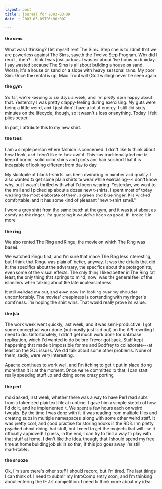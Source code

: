 ```yaml
---
layout: post
title : journal for 2003-03-09
date  : 2003-03-09T05:00:00Z

---
```

<h4>the sims</h4>What was I thinking?  I let myself rent The Sims.  Step one is to admit that we are powerless against The Sims, sayeth the Twelve Step Program.  Why did I rent it, then?  I think I was just curious.  I wasted about five hours on it today. I say wasted because The Sims is all about building a house on sand.  Worse, it's a house on sand on a slope with heavy seasonal rains.  My poor Sim.  Once the rental is up, Maxi Trout will (God willing) never be seen again.<h4>the gym</h4>So far, we're keeping to six days a week, and I'm pretty darn happy about that. Yesterday I was pretty crappy-feeling during exercising.  My guts were being a little weird, and I just didn't have a lot of energy.  I still did sixty minutes on the lifecycle, though, so it wasn't a loss or anything.  Today, I felt piles better.

In part, I attribute this to my new shirt.<h4>the tees</h4>I am a simple person where fashion is concerned.  I don't like to think about how I look, and I don't like to look awful.  This has traditionally led me to keep it boring: solid color shirts and pants and hair so short that it is incapable of looking different from day to day.

My stockpile of black t-shirts has been dwindling in number and quality.  I also wanted to get some plain shirts to wear while exercising---I don't know why, but I wasn't thrilled with what I'd been wearing.  Yesterday, we went to the mall and I picked up about a dozen new t-shirts.  I spent most of today wearing the most elaborate of them, a green and blue ringer.  It is wicked comfortable, and it has some kind of pleasant "new t-shirt smell."

I wore a grey shirt from the same batch at the gym, and it was just about as comfy as the ringer.  I'm guessing it would've been as good, if I broke it in more.<h4>the ring</h4>We also rented The Ring and Ringu, the movie on which The Ring was based.

We watched Ringu first, and I'm sure that made The Ring less interesting, but I think that Ringu was plain ol' better, anyway.  It was the details that did it: the specifics about the adversary, the specifics about the protagonists, even some of the visual effects.  The only thing I liked better in The Ring (at least, the only thing that springs to mind, now) was the general feel of the islanders when talking about the late unpleasantness.

It still weirded me out, and even now I'm looking over my shoulder uncomfortably.  The movies' creepiness is contending with my ringer's comfiness.  I'm hoping the shirt wins.  That would really prove its value.<h4>the job</h4>The work week went quickly, last week, and it was semi-productive.  I got some conceptual work done (but mostly just laid out) on the API rewriting I need to do.  Unfortunately, I didn't get much work done for database replication, which I'd wanted to do before Trevor got back.  Stuff kept happening that made it impossible for me and Godfrey to collaborate---at least on the SQL issues.  We did talk about some other problems.  None of them, sadly, were very interesting.

Apache continues to work well, and I'm itching to get it put in place doing more than it is at the moment.  Once we're committed to that, I can start really speeding stuff up and doing some crazy porting.<h4>the perl</h4>mdxi asked, last week, whether there was a way to have Perl read subs from a tokenized plaintext file at runtime.  I gave him a simple sketch of how I'd do it, and he implemented it.  We spent a few hours each on weird tweaks.  By the time I was done with it, it was reading from multiple files and creating subs in multiple namespaces, along with some other weird stuff.  It was pretty cool, and good practise for storing hooks in the RDB.  I'm pretty psyched about doing that stuff, but I need to get the projects that will use it officially approved!  I guess, in the end, I can try to find a way to play with that stuff at home.  I don't like the idea, though, that I should spend my free time at home building job skills so that, if this job goes away I'm still marketable.<h4>the snooze</h4>Ok, I'm sure there's other stuff I should record, but I'm tired.  The last things I can think of: I need to submit my IntroComp entry soon, and I'm thinking about entering the IF Art competition.  I need to think more about my idea.

